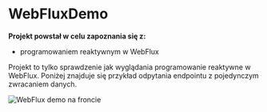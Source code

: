 WebFluxDemo
===========

**Projekt powstał w celu zapoznania się z:**

- programowaniem reaktywnym w WebFlux

Projekt to tylko sprawdzenie jak wyglądania programowanie reaktywne w WebFlux. Poniżej znajduje się przykład
odpytania endpointu z pojedynczym zwracaniem danych.

![WebFlux demo na froncie](/assets/images/webflux.gif)
